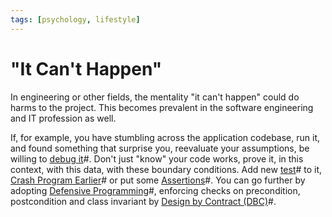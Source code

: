 ```yaml
---
tags: [psychology, lifestyle]
---
```


# "It Can't Happen"

In engineering or other fields, the mentality "it can't happen" could do harms
to the project. This becomes prevalent in the software engineering and IT
profession as well.

If, for example, you have stumbling across the application codebase, run it, and
found something that surprise you, reevaluate your assumptions, be willing to
[debug it](202203131236.md)#. Don't just "know" your code works, prove it, in
this context, with this data, with these boundary conditions. Add new
[test](202206201159.md)# to it, [Crash Program Earlier](202207091736.md)# or put
some [Assertions](202207091744.md)#. You can go further by adopting
[Defensive Programming](202207072153.md)#, enforcing checks on precondition,
postcondition and class invariant by [Design by Contract (DBC)](202206301938.md)#.

